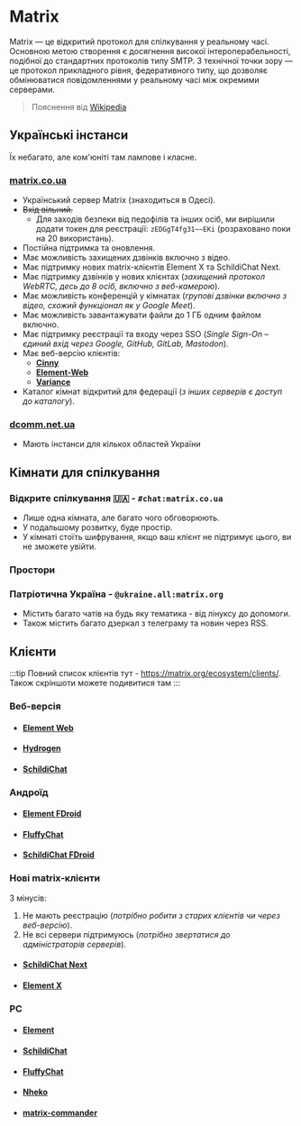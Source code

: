 <Banner
  text="Matrix"
  image="/comms/matrix.png"
  blur="5px"
/>

# Matrix

Matrix — це відкритий протокол для спілкування у реальному часі. Основною метою створення є досягнення високої інтероперабельності, подібної до стандартних протоколів типу SMTP. З технічної точки зору — це протокол прикладного рівня, федеративного типу, що дозволяє обмінюватися повідомленнями у реальному часі між окремими серверами.
> Пояснення від [Wikipedia](https://uk.wikipedia.org/wiki/Matrix_(%D0%BF%D1%80%D0%BE%D1%82%D0%BE%D0%BA%D0%BE%D0%BB))

## Українські інстанси

Їх небагато, але ком'юніті там лампове і класне.

### [**matrix.co.ua**](https://matrix.co.ua)
- Український сервер Matrix (знаходиться в Одесі).
- ~~Вхід вільний.~~
  - Для заходів безпеки від педофілів та інших осіб, ми вирішили додати токен для реєстрації: `zEDGgT4fg31~~EKi` (розраховано поки на 20 використань).
- Постійна підтримка та оновлення.
- Має можливість захищених дзвінків включно з відео.
- Має підтримку нових matrix-клієнтів Element X та SchildiChat Next.
- Має підтримку дзвінків у нових клієнтах (_захищений протокол WebRTC, десь до 8 осіб, включно з веб-камерою_).
- Має можливість конференцій у кімнатах (_групові дзвінки включно з відео, схожий функціонал як у Google Meet_).
- Має можливість завантажувати файли до 1 ГБ одним файлом включно.
- Має підтримку реєстрації та входу через SSO (_Single Sign-On – єдиний вхід через Google, GitHub, GitLab, Mastodon_).
- Має веб-версію клієнтів:
  - [**Cinny**](https://cinny.matrix.co.ua)
  - [**Element-Web**](https://element-web.matrix.co.ua)
  - [**Variance**](https://variance.matrix.co.ua/)
- Каталог кімнат відкритий для федерації (_з інших серверів є доступ до каталогу_).

### [**dcomm.net.ua**](https://dcomm.net.ua)
  - Мають інстанси для кількох областей України

## Кімнати для спілкування

### **Відкрите спілкування 🇺🇦** - `#chat:matrix.co.ua`
  - Лише одна кімната, але багато чого обговорюють.
  - У подальшому розвитку, буде простір.
  - У кімнаті стоїть шифрування, якщо ваш клієнт не підтримує цього, ви не зможете увійти.

### Простори

### **Патріотична Україна** - `@ukraine.all:matrix.org`
  - Містить багато чатів на будь яку тематика - від лінуксу до допомоги.
  - Також містить багато дзеркал з телеграму та новин через RSS.

## Клієнти
:::tip
Повний список клієнтів тут - https://matrix.org/ecosystem/clients/.
Також скріншоти можете подивитися там
:::
### Веб-версія

- #### [**Element Web**](https://app.element.io/)
- #### [**Hydrogen**](https://hydrogen.element.io)
- #### [**SchildiChat**](https://app.schildi.chat/)

### Андроїд

- #### [**Element FDroid**](https://f-droid.org/packages/im.vector.app/)
- #### [**FluffyChat**](https://f-droid.org/en/packages/chat.fluffy.fluffychat/) <Badge type="tip" text="MD3/MY" />
- #### [**SchildiChat FDroid**](https://f-droid.org/packages/de.spiritcroc.riotx/)

### Нові matrix-клієнти
З мінусів:
1. Не мають реєстрацію (_потрібно робити з старих клієнтів чи через веб-версію_).
2. Не всі сервери підтримуюсь (_потрібно звертатися до адміністраторів серверів_).

- #### [**SchildiChat Next**](https://schildi.chat/android/next/install-from-sc-fdroid/)
- #### [**Element X**](https://element.io/app-for-productivity)

### PC

- #### [**Element**](https://element.io/download)
- #### [**SchildiChat**](https://schildi.chat/desktop/)
- #### [**FluffyChat**](https://flathub.org/apps/im.fluffychat.Fluffychat) <Badge type="warning" text="Flathub" />
- #### [**Nheko**](https://nheko-reborn.github.io/)
- #### [**matrix-commander**](https://github.com/8go/matrix-commander) <Badge type="danger" text="CLI" />


